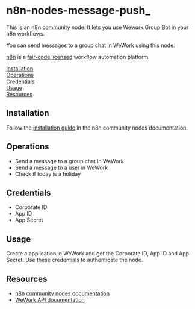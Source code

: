 # n8n-nodes-message-push_

This is an n8n community node. It lets you use Wework Group Bot in your n8n workflows.

You can send messages to a group chat in WeWork using this node.

[n8n](https://n8n.io/) is a [fair-code licensed](https://docs.n8n.io/reference/license/) workflow automation platform.

[Installation](#installation)  
[Operations](#operations)  
[Credentials](#credentials)  <!-- delete if no auth needed -->  
[Usage](#usage)  <!-- delete if not using this section -->  
[Resources](#resources)  

## Installation

Follow the [installation guide](https://docs.n8n.io/integrations/community-nodes/installation/) in the n8n community nodes documentation.

## Operations

- Send a message to a group chat in WeWork
- Send a message to a user in WeWork
- Check if today is a holiday

## Credentials

- Corporate ID
- App ID
- App Secret

## Usage

Create a application in WeWork and get the Corporate ID, App ID and App Secret. Use these credentials to authenticate the node.
 
## Resources

* [n8n community nodes documentation](https://docs.n8n.io/integrations/community-nodes/)
* [WeWork API documentation](https://open.work.weixin.qq.com/api/doc/90000/90135/90236)
